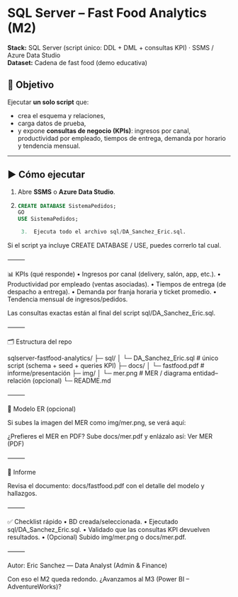 # SQL Server – Fast Food Analytics (M2)

**Stack:** SQL Server (script único: DDL + DML + consultas KPI) · SSMS / Azure Data Studio  
**Dataset:** Cadena de fast food (demo educativa)

## 🎯 Objetivo
Ejecutar **un solo script** que:
- crea el esquema y relaciones,
- carga datos de prueba,
- y expone **consultas de negocio (KPIs)**: ingresos por canal, productividad por empleado, tiempos de entrega, demanda por horario y tendencia mensual.

---

## ▶️ Cómo ejecutar
1. Abre **SSMS** o **Azure Data Studio**.  
2. ```sql
   CREATE DATABASE SistemaPedidos;
   GO
   USE SistemaPedidos;

	3.	Ejecuta todo el archivo sql/DA_Sanchez_Eric.sql.
Si el script ya incluye CREATE DATABASE / USE, puedes correrlo tal cual.

⸻

📊 KPIs (qué responde)
	•	Ingresos por canal (delivery, salón, app, etc.).
	•	Productividad por empleado (ventas asociadas).
	•	Tiempos de entrega (de despacho a entrega).
	•	Demanda por franja horaria y ticket promedio.
	•	Tendencia mensual de ingresos/pedidos.

Las consultas exactas están al final del script sql/DA_Sanchez_Eric.sql.

⸻

🗂️ Estructura del repo

sqlserver-fastfood-analytics/
├─ sql/
│  └─ DA_Sanchez_Eric.sql        # único script (schema + seed + queries KPI)
├─ docs/
│  └─ fastfood.pdf               # informe/presentación
├─ img/
│  └─ mer.png                    # MER / diagrama entidad–relación (opcional)
└─ README.md


⸻

🧩 Modelo ER (opcional)

Si subes la imagen del MER como img/mer.png, se verá aquí:

¿Prefieres el MER en PDF? Sube docs/mer.pdf y enlázalo así:
Ver MER (PDF)

⸻

📄 Informe

Revisa el documento: docs/fastfood.pdf con el detalle del modelo y hallazgos.

⸻

✅ Checklist rápido
	•	BD creada/seleccionada.
	•	Ejecutado sql/DA_Sanchez_Eric.sql.
	•	Validado que las consultas KPI devuelven resultados.
	•	(Opcional) Subido img/mer.png o docs/mer.pdf.

⸻

Autor: Eric Sanchez — Data Analyst (Admin & Finance) 

Con eso el M2 queda redondo. ¿Avanzamos al M3 (Power BI – AdventureWorks)?
